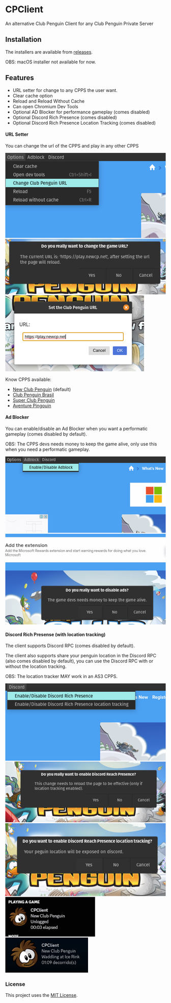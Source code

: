 # CPClient

An alternative Club Penguin Client for any Club Penguin Private Server

## Installation

The installers are available from [releases](https://github.com/renanrcp/CPClient/releases).

OBS: macOS installer not available for now.

## Features
- URL setter for change to any CPPS the user want.
- Clear cache option
- Reload and Reload Without Cache
- Can open Chromium Dev Tools
- Optional AD Blocker for performance gameplay (comes disabled)
- Optional Discord Rich Presence (comes disabled)
- Optional Discord Rich Presence Location Tracking (comes disabled)

#### URL Setter
You can change the url of the CPPS and play in any other CPPS

![CPClient URL Setter menu](./readme/change_url_menu.png)
<br>
![CPClient URL Setter confirmation](./readme/change_url_confirmation.png)
<br>
![CPClient URL Setter input](./readme/change_url_input.png)

Know CPPS available:
- [New Club Penguin](https://newcp.net) (default)
- [Club Penguin Brasil](https://cpbrasil.pw/)
- [Super Club Penguin](https://supercpps.com)
- [Aventure Pingouin](https://aventurepingouin.com)

#### Ad Blocker
You can enable/disable an Ad Blocker when you want a performatic gameplay (comes disabled by default).

OBS: The CPPS devs needs money to keep the game alive, only use this when you need a performatic gameplay.

![CPClient AdBlocker menu](./readme/adblock_menu.png)
<br>
![CPClient AdBlocker confirmation](./readme/ad_block_confirmation.png)

#### Discord Rich Presense (with location tracking)
The client supports Discord RPC (comes disabled by default).

The client also supports share your penguin location in the Discord RPC (also comes disabled by default), you can use the Discord RPC with or without the location tracking.

OBS: The location tracker MAY work in an AS3 CPPS.

![CPClient Discord RPC menu](./readme/discord_menu.png)
<br>
![CPClient Discord RPC confirmation](./readme/discord_confirmation.png)
<br>
![CPClient Discord RPC tracking confirmation](./readme/discord_tracking_confirmation.png)
<br>
![CPClient Discord RPC tracking unlogged](./readme/discord_tracking_unlogged.png)
<br>
![CPClient Discord RPC tracking live](./readme/discord_tracking_live.png)

### License
This project uses the [MIT License](https://github.com/renanrcp/CPClient/blob/main/LICENSE).